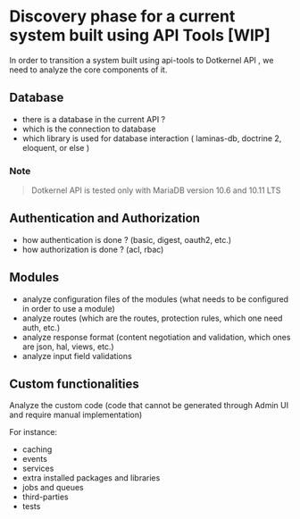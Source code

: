 # Discovery phase for a current system built using API Tools [WIP]

In order to transition a system built using api-tools to Dotkernel API , we need to analyze the core components
of it.

## Database

- there is a database in the current API ?
- which is the connection to database
- which library is used for database interaction ( laminas-db, doctrine 2, eloquent, or else )

### Note

> Dotkernel API is tested only with MariaDB version 10.6 and 10.11 LTS

## Authentication and Authorization

- how authentication is done ? (basic, digest, oauth2, etc.)
- how authorization is done ?  (acl, rbac)

## Modules

- analyze configuration files of the modules (what needs to be configured in order to use a module)
- analyze routes (which are the routes, protection rules, which one need auth, etc.)
- analyze response format (content negotiation and validation, which ones are json, hal, views, etc.)
- analyze input field validations

## Custom functionalities

Analyze the custom code (code that cannot be generated through Admin UI and require manual implementation)

For instance:

- caching
- events
- services
- extra installed packages and libraries
- jobs and queues
- third-parties
- tests
